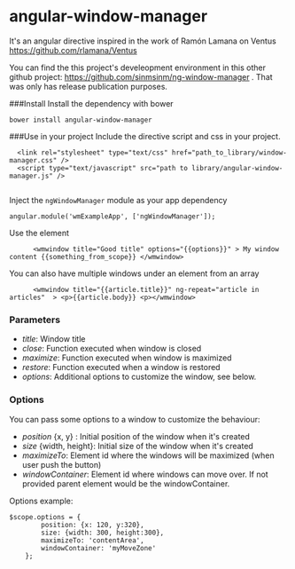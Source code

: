 # angular-window-manager

It's an angular directive inspired in the work of Ramón Lamana on Ventus https://github.com/rlamana/Ventus

You can find the this project's develeopment environment  in this other github project: https://github.com/sinmsinm/ng-window-manager . That was only has release publication purposes.


###Install
Install the dependency with bower
```
bower install angular-window-manager
```

###Use in your project
Include the directive script and css in your project.
```  
  <link rel="stylesheet" type="text/css" href="path_to_library/window-manager.css" />
  <script type="text/javascript" src="path to library/angular-window-manager.js" />
  
```
Inject the `ngWindowManager` module as your app dependency
```
angular.module('wmExampleApp', ['ngWindowManager']);
```
Use the element
```
	  <wmwindow title="Good title" options="{{options}}" > My window content {{something_from_scope}} </wmwindow>
``` 
You can also have multiple windows under an element from an array
```
	  <wmwindow title="{{article.title}}" ng-repeat="article in articles"  > <p>{{article.body}} <p></wmwindow>
``` 
### Parameters
* _title_: Window title
* _close_: Function executed when window is closed
* _maximize_: Function executed when window is maximized
* _restore_: Function executed when a window is restored
* _options_: Additional options to customize the window, see below. 

### Options 
You can pass some options to a window to customize the behaviour:
 * _position_ {x, y} : Initial position of the window when it's created  
 * _size_ {width, height}: Initial size of the window when it's created
 * _maximizeTo_: Element id where the windows will be maximized (when user push the button) 
 * _windowContainer_: Element id where windows can move over. If not provided parent element would be the windowContainer.

Options example:

```
$scope.options = {
		position: {x: 120, y:320},
		size: {width: 300, height:300},
		maximizeTo: 'contentArea',
		windowContainer: 'myMoveZone'
	};
```

